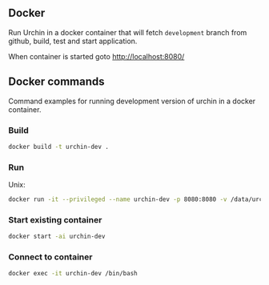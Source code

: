 ## Docker

Run Urchin in a docker container that will fetch `development` branch from github, build, test and start application. 

When container is started goto <http://localhost:8080/>

## Docker commands

Command examples for running development version of urchin in a docker container.

### Build
```bash
docker build -t urchin-dev .
```
### Run
Unix:
```bash
docker run -it --privileged --name urchin-dev -p 8080:8080 -v /data/urchin/.m2/:/root/.m2/ -v /data/urchin/.npm:/root/.npm/ urchin-dev
```
### Start existing container
```bash
docker start -ai urchin-dev
```

### Connect to container
```bash
docker exec -it urchin-dev /bin/bash
```
